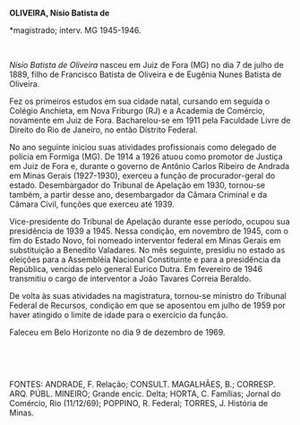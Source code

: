 **OLIVEIRA, Nísio Batista de**

\*magistrado; interv. MG 1945-1946.

 

*Nísio Batista de Oliveira* nasceu em Juiz de Fora (MG) no dia 7 de
julho de 1889, filho de Francisco Batista de Oliveira e de Eugênia Nunes
Batista de Oliveira.

Fez os primeiros estudos em sua cidade natal, cursando em seguida o
Colégio Anchieta, em Nova Friburgo (RJ) e a Academia de Comércio,
novamente em Juiz de Fora. Bacharelou-se em 1911 pela Faculdade Livre de
Direito do Rio de Janeiro, no então Distrito Federal.

No ano seguinte iniciou suas atividades profissionais como delegado de
polícia em Formiga (MG). De 1914 a 1926 atuou como promotor de Justiça
em Juiz de Fora e, durante o governo de Antônio Carlos Ribeiro de
Andrada em Minas Gerais (1927-1930), exerceu a função de
procurador-geral do estado. Desembargador do Tribunal de Apelação em
1930, tornou-se também, a partir desse ano, desembargador da Câmara
Criminal e da Câmara Civil, funções que exerceu até 1939.

Vice-presidente do Tribunal de Apelação durante esse período, ocupou sua
presidência de 1939 a 1945. Nessa condição, em novembro de 1945, com o
fim do Estado Novo, foi nomeado interventor federal em Minas Gerais em
substituição a Benedito Valadares. No mês seguinte, presidiu no estado
as eleições para a Assembléia Nacional Constituinte e para a presidência
da República, vencidas pelo general Eurico Dutra. Em fevereiro de 1946
transmitiu o cargo de interventor a João Tavares Correia Beraldo.

De volta às suas atividades na magistratura, tornou-se ministro do
Tribunal Federal de Recursos, condição em que se aposentou em julho de
1959 por haver atingido o limite de idade para o exercício da função.

Faleceu em Belo Horizonte no dia 9 de dezembro de 1969.

 

 

FONTES: ANDRADE, F. Relação; CONSULT. MAGALHÃES, B.; CORRESP. ARQ. PÚBL.
MINEIRO; Grande encic. Delta; HORTA, C. Famílias; Jornal do Comércio,
Rio (11/12/69); POPPINO, R. Federal; TORRES, J. História de Minas.

 

